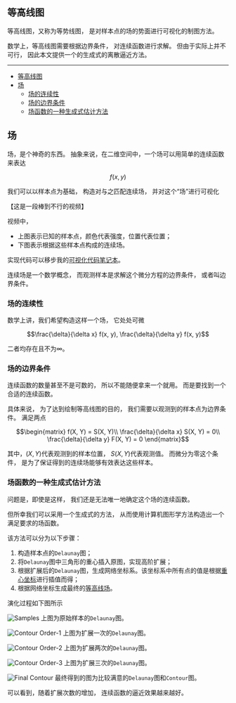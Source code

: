 ## 等高线图

等高线图，又称为等势线图，
是对样本点的场的势面进行可视化的制图方法。

数学上，等高线图需要根据边界条件，
对连续函数进行求解。
但由于实际上并不可行，
因此本文提供一个的生成式的离散逼近方法。

---

- [等高线图](#等高线图)
- [场](#场)
  - [场的连续性](#场的连续性)
  - [场的边界条件](#场的边界条件)
  - [场函数的一种生成式估计方法](#场函数的一种生成式估计方法)

## 场

场，是个神奇的东西。
抽象来说，在二维空间中，一个场可以用简单的连续函数来表达

$$f(x, y)$$

我们可以以样本点为基础，
构造对与之匹配连续场，
并对这个“场”进行可视化

【这是一段棒到不行的视频】

视频中，
- 上图表示已知的样本点，颜色代表强度，位置代表位置；
- 下图表示根据这些样本点构成的连续场。

实现代码可以移步我的[可视化代码笔记本](https://observablehq.com/@listenzcc/contour-for-discrete "可视化代码笔记本")。

连续场是一个数学概念，
而观测样本是求解这个微分方程的边界条件，
或者叫边界条件。

### 场的连续性

数学上讲，我们希望构造这样一个场，
它处处可微

$$\frac{\delta}{\delta x} f(x, y), \frac{\delta}{\delta y} f(x, y)$$

二者均存在且不为$\infty$。

### 场的边界条件

连续函数的数量甚至不是可数的，
所以不能随便拿来一个就用。
而是要找到一个合适的连续函数。

具体来说，
为了达到绘制等高线图的目的，
我们需要以观测到的样本点为边界条件。
满足两点

$$\begin{matrix}
f(X, Y) = S(X, Y)\\
\frac{\delta}{\delta x} S(X, Y) = 0\\
\frac{\delta}{\delta y} F(X, Y) = 0
\end{matrix}$$

其中，$(X, Y)$代表观测到的样本位置，
$S(X, Y)$代表观测值。
而微分为零这个条件，
是为了保证得到的连续场能够有效表达这些样本。

### 场函数的一种生成式估计方法

问题是，即使是这样，
我们还是无法唯一地确定这个场的连续函数。

但所幸我们可以采用一个生成式的方法，
从而使用计算机图形学方法构造出一个满足要求的场函数。

该方法可以分为以下步骤：

1. 构造样本点的`Delaunay`图；
2. 将`Delaunay`图中三角形的重心插入原图，实现高阶扩展；
3. 根据扩展后的`Delaunay`图，生成网络坐标系。该坐标系中所有点的值是根据[重心坐标](https://github.com/mikolalysenko/barycentric "重心坐标")进行插值而得；
4. 根据网络坐标生成最终的[等高线场](https://d3js.org.cn/document/d3-contour/ "等高线场")。

演化过程如下图所示

![Samples](ContourOrder0.png)
上图为原始样本的`Delaunay`图。

![Contour Order-1](ContourOrder1.png)
上图为扩展一次的`Delaunay`图。

![Contour Order-2](ContourOrder2.png)
上图为扩展两次的`Delaunay`图。

![Contour Order-3](ContourOrder3.png)
上图为扩展三次的`Delaunay`图。

![Final Contour](ContourOrder33.png)
最终得到的图为比较满意的`Delaunay`图和`Contour`图。

可以看到，随着扩展次数的增加，
连续函数的逼近效果越来越好。